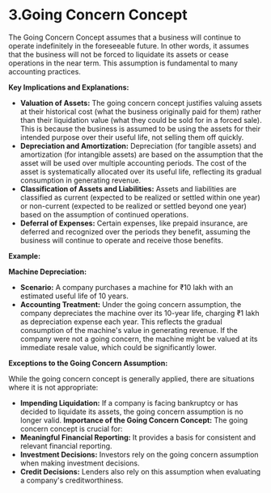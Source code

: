 # 3.Going Concern Concept

The Going Concern Concept assumes that a business will continue to operate indefinitely in the foreseeable future. In other words, it assumes that the business will not be forced to liquidate its assets or cease operations in the near term. This assumption is fundamental to many accounting practices.

**Key Implications and Explanations:**

*   **Valuation of Assets:** The going concern concept justifies valuing assets at their historical cost (what the business originally paid for them) rather than their liquidation value (what they could be sold for in a forced sale). This is because the business is assumed to be using the assets for their intended purpose over their useful life, not selling them off quickly.
*   **Depreciation and Amortization:** Depreciation (for tangible assets) and amortization (for intangible assets) are based on the assumption that the asset will be used over multiple accounting periods. The cost of the asset is systematically allocated over its useful life, reflecting its gradual consumption in generating revenue.
*   **Classification of Assets and Liabilities:** Assets and liabilities are classified as current (expected to be realized or settled within one year) or non-current (expected to be realized or settled beyond one year) based on the assumption of continued operations.
*   **Deferral of Expenses:** Certain expenses, like prepaid insurance, are deferred and recognized over the periods they benefit, assuming the business will continue to operate and receive those benefits.

**Example:**

**Machine Depreciation:**

   *   **Scenario:** A company purchases a machine for ₹10 lakh with an estimated useful life of 10 years.
   *   **Accounting Treatment:** Under the going concern assumption, the company depreciates the machine over its 10-year life, charging ₹1 lakh as depreciation expense each year. This reflects the gradual consumption of the machine's value in generating revenue. If the company were not a going concern, the machine might be valued at its immediate resale value, which could be significantly lower.

**Exceptions to the Going Concern Assumption:** 

While the going concern concept is generally applied, there are situations where it is not appropriate: 
* **Impending Liquidation:**
 If a company is facing bankruptcy or has decided to liquidate its assets, the going concern assumption is no longer valid.
**Importance of the Going Concern Concept:**
 The going concern concept is crucial for:
 * **Meaningful Financial Reporting:**
 It provides a basis for consistent and relevant financial reporting. 
* **Investment Decisions:**
 Investors rely on the going concern assumption when making investment decisions. 
* **Credit Decisions:**
 Lenders also rely on this assumption when evaluating a company's creditworthiness. 
